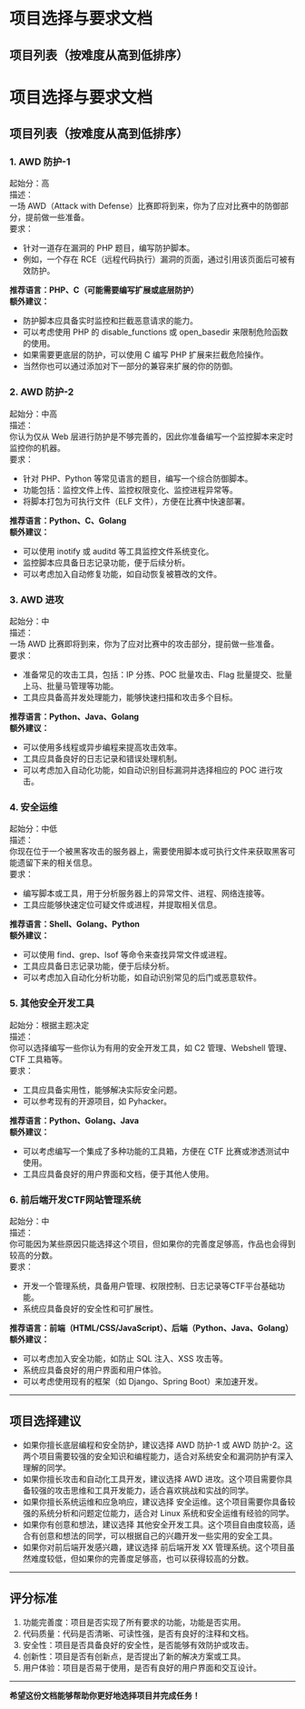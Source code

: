 # 项目选择与要求文档
## 项目列表（按难度从高到低排序）

<h1 id="HPf09">项目选择与要求文档</h1>
<h2 id="AAt6p">项目列表（按难度从高到低排序）</h2>

### 1. **AWD 防护-1**  
   起始分：高  
   描述：  
   一场 AWD（Attack with Defense）比赛即将到来，你为了应对比赛中的防御部分，提前做一些准备。  
   要求：

+ 针对一道存在漏洞的 PHP 题目，编写防护脚本。  
+ 例如，一个存在 RCE（远程代码执行）漏洞的页面，通过引用该页面后可被有效防护。

**推荐语言：PHP、C（可能需要编写扩展或底层防护）**  
**额外建议：**

+ 防护脚本应具备实时监控和拦截恶意请求的能力。  
+ 可以考虑使用 PHP 的 disable_functions 或 open_basedir 来限制危险函数的使用。  
+ 如果需要更底层的防护，可以使用 C 编写 PHP 扩展来拦截危险操作。
+ 当然你也可以通过添加对下一部分的兼容来扩展的你的防御。

### 2. **AWD 防护-2**  
   起始分：中高  
   描述：  
   你认为仅从 Web 层进行防护是不够完善的，因此你准备编写一个监控脚本来定时监控你的机器。  
   要求：

+ 针对 PHP、Python 等常见语言的题目，编写一个综合防御脚本。  
+ 功能包括：监控文件上传、监控权限变化、监控进程异常等。  
+ 将脚本打包为可执行文件（ELF 文件），方便在比赛中快速部署。

**推荐语言：Python、C、Golang**  
**额外建议：**  

+ 可以使用 inotify 或 auditd 等工具监控文件系统变化。  
+ 监控脚本应具备日志记录功能，便于后续分析。  
+ 可以考虑加入自动修复功能，如自动恢复被篡改的文件。

### 3. **AWD 进攻**  
   起始分：中  
   描述：  
   一场 AWD 比赛即将到来，你为了应对比赛中的攻击部分，提前做一些准备。  
   要求：

+ 准备常见的攻击工具，包括：IP 分拣、POC 批量攻击、Flag 批量提交、批量上马、批量马管理等功能。  
+ 工具应具备高并发处理能力，能够快速扫描和攻击多个目标。

**推荐语言：Python、Java、Golang**  
**额外建议：**  

+ 可以使用多线程或异步编程来提高攻击效率。  
+ 工具应具备良好的日志记录和错误处理机制。  
+ 可以考虑加入自动化功能，如自动识别目标漏洞并选择相应的 POC 进行攻击。

### 4. **安全运维**  
   起始分：中低  
   描述：  
   你现在位于一个被黑客攻击的服务器上，需要使用脚本或可执行文件来获取黑客可能遗留下来的相关信息。  
   要求：

+ 编写脚本或工具，用于分析服务器上的异常文件、进程、网络连接等。  
+ 工具应能够快速定位可疑文件或进程，并提取相关信息。

**推荐语言：Shell、Golang、Python**  
**额外建议：**  

+ 可以使用 find、grep、lsof 等命令来查找异常文件或进程。  
+ 工具应具备日志记录功能，便于后续分析。  
+ 可以考虑加入自动化分析功能，如自动识别常见的后门或恶意软件。

### 5. **其他安全开发工具**  
   起始分：根据主题决定  
   描述：  
   你可以选择编写一些你认为有用的安全开发工具，如 C2 管理、Webshell 管理、CTF 工具箱等。  
   要求：

+ 工具应具备实用性，能够解决实际安全问题。  
+ 可以参考现有的开源项目，如 Pyhacker。

**推荐语言：Python、Golang、Java**  
**额外建议：**  

+ 可以考虑编写一个集成了多种功能的工具箱，方便在 CTF 比赛或渗透测试中使用。  
+ 工具应具备良好的用户界面和文档，便于其他人使用。

### 6. **前后端开发CTF网站管理系统**  
   起始分：中  
   描述：  
   你可能因为某些原因只能选择这个项目，但如果你的完善度足够高，作品也会得到较高的分数。  
   要求：

+ 开发一个管理系统，具备用户管理、权限控制、日志记录等CTF平台基础功能。  
+ 系统应具备良好的安全性和可扩展性。

**推荐语言：前端（HTML/CSS/JavaScript）、后端（Python、Java、Golang）**  
**额外建议：**  

+ 可以考虑加入安全功能，如防止 SQL 注入、XSS 攻击等。  
+ 系统应具备良好的用户界面和用户体验。  
+ 可以考虑使用现有的框架（如 Django、Spring Boot）来加速开发。

---

<h2 id="DN77z">项目选择建议</h2>

+ 如果你擅长底层编程和安全防护，建议选择 AWD 防护-1 或 AWD 防护-2。这两个项目需要较强的安全知识和编程能力，适合对系统安全和漏洞防护有深入理解的同学。
+ 如果你擅长攻击和自动化工具开发，建议选择 AWD 进攻。这个项目需要你具备较强的攻击思维和工具开发能力，适合喜欢挑战和实战的同学。
+ 如果你擅长系统运维和应急响应，建议选择 安全运维。这个项目需要你具备较强的系统分析和问题定位能力，适合对 Linux 系统和安全运维有经验的同学。
+ 如果你有创意和想法，建议选择 其他安全开发工具。这个项目自由度较高，适合有创意和想法的同学，可以根据自己的兴趣开发一些实用的安全工具。
+ 如果你对前后端开发感兴趣，建议选择 前后端开发 XX 管理系统。这个项目虽然难度较低，但如果你的完善度足够高，也可以获得较高的分数。

---

<h2 id="kEXxV">评分标准</h2>

1. 功能完善度：项目是否实现了所有要求的功能，功能是否实用。
2. 代码质量：代码是否清晰、可读性强，是否有良好的注释和文档。
3. 安全性：项目是否具备良好的安全性，是否能够有效防护或攻击。
4. 创新性：项目是否有创新点，是否提出了新的解决方案或工具。
5. 用户体验：项目是否易于使用，是否有良好的用户界面和交互设计。

---

**希望这份文档能够帮助你更好地选择项目并完成任务！**
